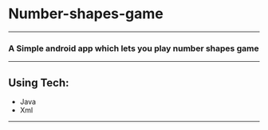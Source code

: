 # Number-shapes-game
---
### A Simple android app which lets you play number shapes game
---
## Using Tech:

* Java
* Xml
---


